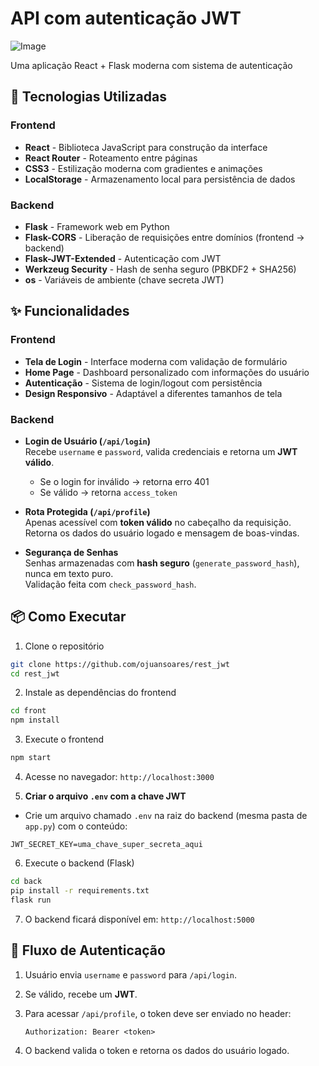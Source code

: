 # API com autenticação JWT

![Image](https://github.com/user-attachments/assets/7ef90b91-e832-48b8-aa14-b5e4ead01a8b)

Uma aplicação React + Flask moderna com sistema de autenticação

## 🚀 Tecnologias Utilizadas

### Frontend
- **React** - Biblioteca JavaScript para construção da interface
- **React Router** - Roteamento entre páginas
- **CSS3** - Estilização moderna com gradientes e animações
- **LocalStorage** - Armazenamento local para persistência de dados

### Backend
- **Flask** - Framework web em Python
- **Flask-CORS** - Liberação de requisições entre domínios (frontend → backend)
- **Flask-JWT-Extended** - Autenticação com JWT
- **Werkzeug Security** - Hash de senha seguro (PBKDF2 + SHA256)
- **os** - Variáveis de ambiente (chave secreta JWT)

## ✨ Funcionalidades

### Frontend
- **Tela de Login** - Interface moderna com validação de formulário
- **Home Page** - Dashboard personalizado com informações do usuário
- **Autenticação** - Sistema de login/logout com persistência
- **Design Responsivo** - Adaptável a diferentes tamanhos de tela

### Backend
- **Login de Usuário (`/api/login`)**  
  Recebe `username` e `password`, valida credenciais e retorna um **JWT válido**.  
  - Se o login for inválido → retorna erro 401  
  - Se válido → retorna `access_token`

- **Rota Protegida (`/api/profile`)**  
  Apenas acessível com **token válido** no cabeçalho da requisição.  
  Retorna os dados do usuário logado e mensagem de boas-vindas.

- **Segurança de Senhas**  
  Senhas armazenadas com **hash seguro** (`generate_password_hash`), nunca em texto puro.  
  Validação feita com `check_password_hash`.

## 📦 Como Executar

1. Clone o repositório
```bash
git clone https://github.com/ojuansoares/rest_jwt
cd rest_jwt
```

2. Instale as dependências do frontend

```bash
cd front
npm install
```

3. Execute o frontend

```bash
npm start
```

4. Acesse no navegador: `http://localhost:3000`

5. **Criar o arquivo `.env` com a chave JWT**

* Crie um arquivo chamado `.env` na raiz do backend (mesma pasta de `app.py`) com o conteúdo:

```
JWT_SECRET_KEY=uma_chave_super_secreta_aqui
```

6. Execute o backend (Flask)

```bash
cd back
pip install -r requirements.txt
flask run
```

7. O backend ficará disponível em: `http://localhost:5000`

## 📌 Fluxo de Autenticação

1. Usuário envia `username` e `password` para `/api/login`.
2. Se válido, recebe um **JWT**.
3. Para acessar `/api/profile`, o token deve ser enviado no header:

   ```http
   Authorization: Bearer <token>
   ```
4. O backend valida o token e retorna os dados do usuário logado.
